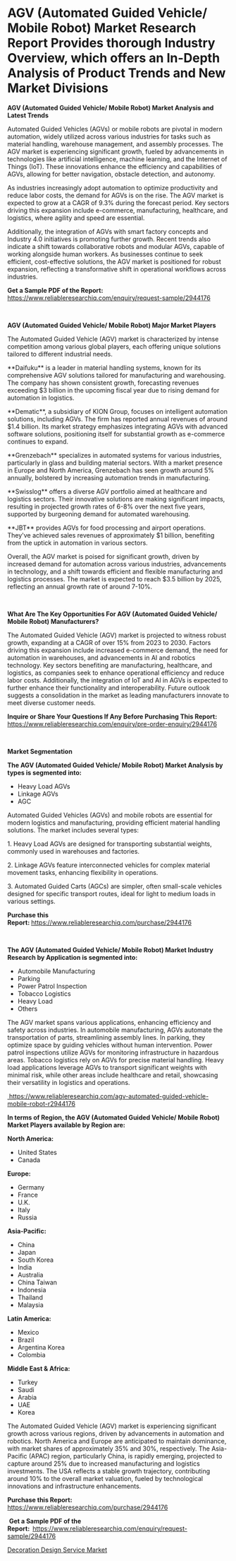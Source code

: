 <p><h1>AGV (Automated Guided Vehicle/ Mobile Robot) Market Research Report Provides thorough Industry Overview, which offers an In-Depth Analysis of Product Trends and New Market Divisions</h1></p><p><strong>AGV (Automated Guided Vehicle/ Mobile Robot) Market Analysis and Latest Trends</strong></p>
<p><p>Automated Guided Vehicles (AGVs) or mobile robots are pivotal in modern automation, widely utilized across various industries for tasks such as material handling, warehouse management, and assembly processes. The AGV market is experiencing significant growth, fueled by advancements in technologies like artificial intelligence, machine learning, and the Internet of Things (IoT). These innovations enhance the efficiency and capabilities of AGVs, allowing for better navigation, obstacle detection, and autonomy.</p><p>As industries increasingly adopt automation to optimize productivity and reduce labor costs, the demand for AGVs is on the rise. The AGV market is expected to grow at a CAGR of 9.3% during the forecast period. Key sectors driving this expansion include e-commerce, manufacturing, healthcare, and logistics, where agility and speed are essential. </p><p>Additionally, the integration of AGVs with smart factory concepts and Industry 4.0 initiatives is promoting further growth. Recent trends also indicate a shift towards collaborative robots and modular AGVs, capable of working alongside human workers. As businesses continue to seek efficient, cost-effective solutions, the AGV market is positioned for robust expansion, reflecting a transformative shift in operational workflows across industries.</p></p>
<p><strong>Get a Sample PDF of the Report:&nbsp;</strong> <a href="https://www.reliableresearchiq.com/enquiry/request-sample/2944176?utm_campaign=2730&utm_medium=2&utm_source=Github&utm_content=ia&utm_term=11032025&utm_id=agv-automated-guided-vehicle-mobile-robot">https://www.reliableresearchiq.com/enquiry/request-sample/2944176</a></p>
<p>&nbsp;</p>
<p><strong>AGV (Automated Guided Vehicle/ Mobile Robot) Major Market Players</strong></p>
<p><p>The Automated Guided Vehicle (AGV) market is characterized by intense competition among various global players, each offering unique solutions tailored to different industrial needs. </p><p>**Daifuku** is a leader in material handling systems, known for its comprehensive AGV solutions tailored for manufacturing and warehousing. The company has shown consistent growth, forecasting revenues exceeding $3 billion in the upcoming fiscal year due to rising demand for automation in logistics.</p><p>**Dematic**, a subsidiary of KION Group, focuses on intelligent automation solutions, including AGVs. The firm has reported annual revenues of around $1.4 billion. Its market strategy emphasizes integrating AGVs with advanced software solutions, positioning itself for substantial growth as e-commerce continues to expand.</p><p>**Grenzebach** specializes in automated systems for various industries, particularly in glass and building material sectors. With a market presence in Europe and North America, Grenzebach has seen growth around 5% annually, bolstered by increasing automation trends in manufacturing.</p><p>**Swisslog** offers a diverse AGV portfolio aimed at healthcare and logistics sectors. Their innovative solutions are making significant impacts, resulting in projected growth rates of 6-8% over the next five years, supported by burgeoning demand for automated warehousing.</p><p>**JBT** provides AGVs for food processing and airport operations. They've achieved sales revenues of approximately $1 billion, benefiting from the uptick in automation in various sectors.</p><p>Overall, the AGV market is poised for significant growth, driven by increased demand for automation across various industries, advancements in technology, and a shift towards efficient and flexible manufacturing and logistics processes. The market is expected to reach $3.5 billion by 2025, reflecting an annual growth rate of around 7-10%.</p></p>
<p>&nbsp;</p>
<p><strong>What Are The Key Opportunities For AGV (Automated Guided Vehicle/ Mobile Robot) Manufacturers?</strong></p>
<p><p>The Automated Guided Vehicle (AGV) market is projected to witness robust growth, expanding at a CAGR of over 15% from 2023 to 2030. Factors driving this expansion include increased e-commerce demand, the need for automation in warehouses, and advancements in AI and robotics technology. Key sectors benefiting are manufacturing, healthcare, and logistics, as companies seek to enhance operational efficiency and reduce labor costs. Additionally, the integration of IoT and AI in AGVs is expected to further enhance their functionality and interoperability. Future outlook suggests a consolidation in the market as leading manufacturers innovate to meet diverse customer needs.</p></p>
<p><strong>Inquire or Share Your Questions If Any Before Purchasing This Report:</strong> <a href="https://www.reliableresearchiq.com/enquiry/pre-order-enquiry/2944176?utm_campaign=2730&utm_medium=2&utm_source=Github&utm_content=ia&utm_term=11032025&utm_id=agv-automated-guided-vehicle-mobile-robot">https://www.reliableresearchiq.com/enquiry/pre-order-enquiry/2944176</a></p>
<p>&nbsp;</p>
<p><strong>Market Segmentation</strong></p>
<p><strong>The AGV (Automated Guided Vehicle/ Mobile Robot) Market Analysis by types is segmented into:</strong></p>
<p><ul><li>Heavy Load AGVs</li><li>Linkage AGVs</li><li>AGC</li></ul></p>
<p><p>Automated Guided Vehicles (AGVs) and mobile robots are essential for modern logistics and manufacturing, providing efficient material handling solutions. The market includes several types: </p><p>1. Heavy Load AGVs are designed for transporting substantial weights, commonly used in warehouses and factories.</p><p>2. Linkage AGVs feature interconnected vehicles for complex material movement tasks, enhancing flexibility in operations.</p><p>3. Automated Guided Carts (AGCs) are simpler, often small-scale vehicles designed for specific transport routes, ideal for light to medium loads in various settings.</p></p>
<p><strong>Purchase this Report:&nbsp;</strong><a href="https://www.reliableresearchiq.com/purchase/2944176?utm_campaign=2730&utm_medium=2&utm_source=Github&utm_content=ia&utm_term=11032025&utm_id=agv-automated-guided-vehicle-mobile-robot">https://www.reliableresearchiq.com/purchase/2944176</a></p>
<p>&nbsp;</p>
<p><strong>The AGV (Automated Guided Vehicle/ Mobile Robot) Market Industry Research by Application is segmented into:</strong></p>
<p><ul><li>Automobile Manufacturing</li><li>Parking</li><li>Power Patrol Inspection</li><li>Tobacco Logistics</li><li>Heavy Load</li><li>Others</li></ul></p>
<p><p>The AGV market spans various applications, enhancing efficiency and safety across industries. In automobile manufacturing, AGVs automate the transportation of parts, streamlining assembly lines. In parking, they optimize space by guiding vehicles without human intervention. Power patrol inspections utilize AGVs for monitoring infrastructure in hazardous areas. Tobacco logistics rely on AGVs for precise material handling. Heavy load applications leverage AGVs to transport significant weights with minimal risk, while other areas include healthcare and retail, showcasing their versatility in logistics and operations.</p></p>
<p><a href="https://www.reliableresearchiq.com/agv-automated-guided-vehicle-mobile-robot-r2944176?utm_campaign=2730&utm_medium=2&utm_source=Github&utm_content=ia&utm_term=11032025&utm_id=agv-automated-guided-vehicle-mobile-robot">&nbsp;https://www.reliableresearchiq.com/agv-automated-guided-vehicle-mobile-robot-r2944176</a></p>
<p><strong>In terms of Region, the AGV (Automated Guided Vehicle/ Mobile Robot) Market Players available by Region are:</strong></p>
<p>
    <p> <strong> North America: </strong>
        <ul>
            <li>United States</li>
            <li>Canada</li>
        </ul>
        </p> 
    <p> <strong> Europe: </strong>
        <ul>
            <li>Germany</li>
            <li>France</li>
            <li>U.K.</li>
            <li>Italy</li>
            <li>Russia</li>
        </ul>
        </p> 
    <p> <strong> Asia-Pacific: </strong>
        <ul>
            <li>China</li>
            <li>Japan</li>
            <li>South Korea</li>
            <li>India</li>
            <li>Australia</li>
            <li>China Taiwan</li>
            <li>Indonesia</li>
            <li>Thailand</li>
            <li>Malaysia</li>
        </ul>
        </p> 
    <p> <strong> Latin America: </strong>
        <ul>
            <li>Mexico</li>
            <li>Brazil</li>
            <li>Argentina Korea</li>
            <li>Colombia</li>
        </ul>
        </p> 
    <p> <strong> Middle East & Africa: </strong>
        <ul>
            <li>Turkey</li>
            <li>Saudi</li>
            <li>Arabia</li>
            <li>UAE</li>
            <li>Korea</li>
        </ul>
    </p>
    </p>
<p><p>The Automated Guided Vehicle (AGV) market is experiencing significant growth across various regions, driven by advancements in automation and robotics. North America and Europe are anticipated to maintain dominance, with market shares of approximately 35% and 30%, respectively. The Asia-Pacific (APAC) region, particularly China, is rapidly emerging, projected to capture around 25% due to increased manufacturing and logistics investments. The USA reflects a stable growth trajectory, contributing around 10% to the overall market valuation, fueled by technological innovations and infrastructure enhancements.</p></p>
<p><strong>Purchase this Report: </strong><a href="https://www.reliableresearchiq.com/purchase/2944176?utm_campaign=2730&utm_medium=2&utm_source=Github&utm_content=ia&utm_term=11032025&utm_id=agv-automated-guided-vehicle-mobile-robot">https://www.reliableresearchiq.com/purchase/2944176</a></p>
<p>&nbsp;<strong>Get a Sample PDF of the Report:&nbsp;&nbsp;</strong><a href="https://www.reliableresearchiq.com/enquiry/request-sample/2944176?utm_campaign=2730&utm_medium=2&utm_source=Github&utm_content=ia&utm_term=11032025&utm_id=agv-automated-guided-vehicle-mobile-robot">https://www.reliableresearchiq.com/enquiry/request-sample/2944176</a></p>
<p><strong></strong></p>
<p><p><a href="https://github.com/nacrehuipie/Market-Research-Report-List-1/blob/main/decoration-design-service-market.md?utm_campaign=2730&utm_medium=2&utm_source=Github&utm_content=ia&utm_term=11032025&utm_id=agv-automated-guided-vehicle-mobile-robot">Decoration Design Service Market</a></p></p>